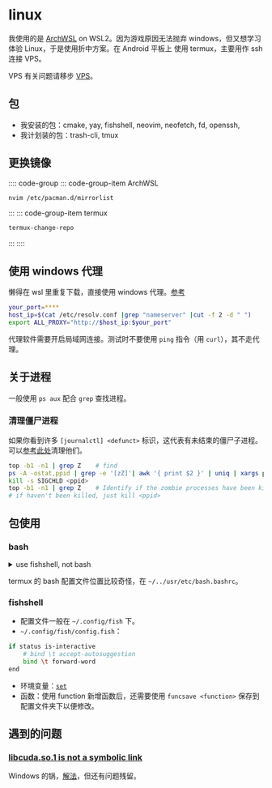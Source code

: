 # linux
我使用的是 [ArchWSL](https://github.com/yuk7/ArchWSL) on WSL2。因为游戏原因无法抛弃 windows，但又想学习体验 Linux，于是使用折中方案。在 Android 平板上 使用 termux，主要用作 ssh 连接 VPS。

VPS 有关问题请移步 [VPS](../articles/vps.md)。
## 包
* 我安装的包：cmake, yay, fishshell, neovim, neofetch, fd, openssh, 
* 我计划装的包：trash-cli, tmux
## 更换镜像
:::: code-group
::: code-group-item ArchWSL
```bash
nvim /etc/pacman.d/mirrorlist
```
:::
::: code-group-item termux
```bash
termux-change-repo
```
:::
::::
## 使用 windows 代理
懒得在 wsl 里重复下载，直接使用 windows 代理。[参考](https://zhuanlan.zhihu.com/p/153124468)
```sh
your_port=****
host_ip=$(cat /etc/resolv.conf |grep "nameserver" |cut -f 2 -d " ")
export ALL_PROXY="http://$host_ip:$your_port"
```

代理软件需要开启局域网连接。测试时不要使用 `ping` 指令（用 `curl`），其不走代理。
## 关于进程
一般使用 `ps aux` 配合 `grep` 查找进程。
### 清理僵尸进程
如果你看到许多 `[journalctl] <defunct>` 标识，这代表有未结束的僵尸子进程。可以[参考此处](https://www.linkedin.com/pulse/how-identify-kill-zombiedefunct-processes-linux-without-george-gabra)清理他们。
```sh
top -b1 -n1 | grep Z    # find
ps -A -ostat,ppid | grep -e '[zZ]'| awk '{ print $2 }' | uniq | xargs ps -p # Find the parent of zombie processes, remenber ppid
kill -s SIGCHLD <ppid>
top -b1 -n1 | grep Z    # Identify if the zombie processes have been killed
# if haven't been killed, just kill <ppid>
```
## 包使用
### bash
<details><summary>use fishshell, not bash</summary>

* ~/.bashrc（仅含手动编辑）:
```bash
alias ll='ls -alF'
export DWM=/home/lxl/myfile/dwm
if [[ $(ps --no-header --pid=$PPID --format=cmd) != "fish" ]]
then
    exec fish
fi
```
</details>

termux 的 bash 配置文件位置比较奇怪，在 `~/../usr/etc/bash.bashrc`。
### fishshell
* 配置文件一般在 `~/.config/fish` 下。
* `~/.config/fish/config.fish`：
```bash
if status is-interactive
    # bind \t accept-autosuggestion
    bind \t forward-word
end
```
* 环境变量：[`set`](https://fishshell.com/docs/2.6/commands.html#set)
* 函数：使用 function 新增函数后，还需要使用 `funcsave <function>` 保存到配置文件夹下以便修改。
## 遇到的问题
### [libcuda.so.1 is not a symbolic link](https://bbs.archlinuxcn.org/viewtopic.php?id=13402)
Windows 的锅，[解法](https://github.com/microsoft/WSL/issues/5548)，但还有问题残留。